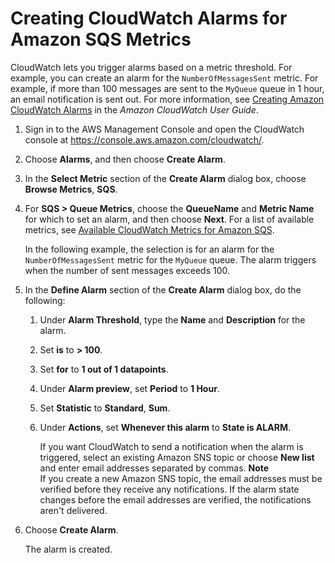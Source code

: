 # Creating CloudWatch Alarms for Amazon SQS Metrics<a name="set-cloudwatch-alarms-for-metrics"></a>

CloudWatch lets you trigger alarms based on a metric threshold\. For example, you can create an alarm for the `NumberOfMessagesSent` metric\. For example, if more than 100 messages are sent to the `MyQueue` queue in 1 hour, an email notification is sent out\. For more information, see [Creating Amazon CloudWatch Alarms](https://docs.aws.amazon.com/AmazonCloudWatch/latest/monitoring/AlarmThatSendsEmail.html) in the *Amazon CloudWatch User Guide*\.<a name="set-alarm-cloudwatch-console"></a>

1. Sign in to the AWS Management Console and open the CloudWatch console at [https://console\.aws\.amazon\.com/cloudwatch/](https://console.aws.amazon.com/cloudwatch/)\.

1. Choose **Alarms**, and then choose **Create Alarm**\.

1. In the **Select Metric** section of the **Create Alarm** dialog box, choose **Browse Metrics**, **SQS**\.

1. For **SQS > Queue Metrics**, choose the **QueueName** and **Metric Name** for which to set an alarm, and then choose **Next**\. For a list of available metrics, see [Available CloudWatch Metrics for Amazon SQS](sqs-available-cloudwatch-metrics.md)\.

   In the following example, the selection is for an alarm for the `NumberOfMessagesSent` metric for the `MyQueue` queue\. The alarm triggers when the number of sent messages exceeds 100\.

1. In the **Define Alarm** section of the **Create Alarm** dialog box, do the following:

   1. Under **Alarm Threshold**, type the **Name** and **Description** for the alarm\.

   1. Set **is** to **> 100**\.

   1. Set **for** to **1 out of 1 datapoints**\.

   1. Under **Alarm preview**, set **Period** to **1 Hour**\.

   1. Set **Statistic** to **Standard**, **Sum**\.

   1. Under **Actions**, set **Whenever this alarm** to **State is ALARM**\.

      If you want CloudWatch to send a notification when the alarm is triggered, select an existing Amazon SNS topic or choose **New list** and enter email addresses separated by commas\.
**Note**  
If you create a new Amazon SNS topic, the email addresses must be verified before they receive any notifications\. If the alarm state changes before the email addresses are verified, the notifications aren't delivered\. 

1. Choose **Create Alarm**\. 

   The alarm is created\.